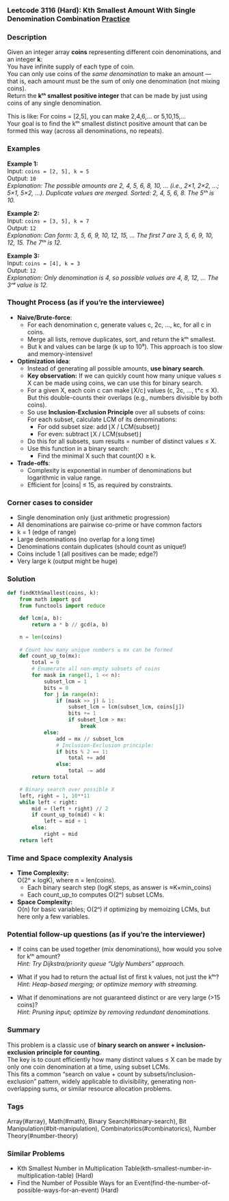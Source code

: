 ### Leetcode 3116 (Hard): Kth Smallest Amount With Single Denomination Combination [Practice](https://leetcode.com/problems/kth-smallest-amount-with-single-denomination-combination)

### Description  
Given an integer array **coins** representing different coin denominations, and an integer **k**:  
You have infinite supply of each type of coin.  
You can only use coins of the *same denomination* to make an amount — that is, each amount must be the sum of only one denomination (not mixing coins).  
Return the **kᵗʰ smallest positive integer** that can be made by just using coins of any single denomination.  

This is like: For coins = [2,5], you can make 2,4,6,... or 5,10,15,...  
Your goal is to find the kᵗʰ smallest distinct positive amount that can be formed this way (across all denominations, no repeats).

### Examples  

**Example 1:**  
Input: `coins = [2, 5], k = 5`  
Output: `10`  
*Explanation: The possible amounts are 2, 4, 5, 6, 8, 10, ... (i.e., 2×1, 2×2, ...; 5×1, 5×2, ...). Duplicate values are merged. Sorted: 2, 4, 5, 6, 8. The 5ᵗʰ is 10.*

**Example 2:**  
Input: `coins = [3, 5], k = 7`  
Output: `12`  
*Explanation: Can form: 3, 5, 6, 9, 10, 12, 15, ... The first 7 are 3, 5, 6, 9, 10, 12, 15. The 7ᵗʰ is 12.*

**Example 3:**  
Input: `coins = [4], k = 3`  
Output: `12`  
*Explanation: Only denomination is 4, so possible values are 4, 8, 12, ... The 3ʳᵈ value is 12.*

### Thought Process (as if you’re the interviewee)  
- **Naive/Brute-force**:  
    - For each denomination c, generate values c, 2c, ..., kc, for all c in coins.
    - Merge all lists, remove duplicates, sort, and return the kᵗʰ smallest.
    - But k and values can be large (k up to 10⁹). This approach is too slow and memory-intensive!
- **Optimization idea**:  
    - Instead of generating all possible amounts, **use binary search**.
    - **Key observation:** If we can quickly count how many unique values ≤ X can be made using coins, we can use this for binary search.
    - For a given X, each coin c can make ⌊X/c⌋ values (c, 2c, ..., t\*c ≤ X). But this double-counts their overlaps (e.g., numbers divisible by both coins).
    - So use **Inclusion-Exclusion Principle** over all subsets of coins:  
        For each subset, calculate LCM of its denominations:  
        - For odd subset size: add ⌊X / LCM(subset)⌋  
        - For even: subtract ⌊X / LCM(subset)⌋  
    - Do this for all subsets, sum results = number of distinct values ≤ X.
    - Use this function in a binary search:  
        - Find the minimal X such that count(X) ≥ k.
- **Trade-offs**:  
    - Complexity is exponential in number of denominations but logarithmic in value range.
    - Efficient for |coins| ≤ 15, as required by constraints.

### Corner cases to consider  
- Single denomination only (just arithmetic progression)  
- All denominations are pairwise co-prime or have common factors  
- k = 1 (edge of range)  
- Large denominations (no overlap for a long time)  
- Denominations contain duplicates (should count as unique!)  
- Coins include 1 (all positives can be made; edge?)  
- Very large k (output might be huge)

### Solution

```python
def findKthSmallest(coins, k):
    from math import gcd
    from functools import reduce

    def lcm(a, b):
        return a * b // gcd(a, b)

    n = len(coins)
    
    # Count how many unique numbers ≤ mx can be formed
    def count_up_to(mx):
        total = 0
        # Enumerate all non-empty subsets of coins
        for mask in range(1, 1 << n):
            subset_lcm = 1
            bits = 0
            for j in range(n):
                if (mask >> j) & 1:
                    subset_lcm = lcm(subset_lcm, coins[j])
                    bits += 1
                    if subset_lcm > mx:
                        break
            else:
                add = mx // subset_lcm
                # Inclusion-Exclusion principle:
                if bits % 2 == 1:
                    total += add
                else:
                    total -= add
        return total

    # Binary search over possible X
    left, right = 1, 10**11
    while left < right:
        mid = (left + right) // 2
        if count_up_to(mid) < k:
            left = mid + 1
        else:
            right = mid
    return left
```

### Time and Space complexity Analysis  

- **Time Complexity:**  
  O(2ⁿ × logK), where n = len(coins).  
  - Each binary search step (logK steps, as answer is ≈K×min_coins)  
  - Each count_up_to computes O(2ⁿ) subset LCMs.
- **Space Complexity:**  
  O(n) for basic variables; O(2ⁿ) if optimizing by memoizing LCMs, but here only a few variables.

### Potential follow-up questions (as if you’re the interviewer)  

- If coins can be used together (mix denominations), how would you solve for kᵗʰ amount?  
  *Hint: Try Dijkstra/priority queue “Ugly Numbers” approach.*

- What if you had to return the actual list of first k values, not just the kᵗʰ?  
  *Hint: Heap-based merging; or optimize memory with streaming.*

- What if denominations are not guaranteed distinct or are very large (>15 coins)?  
  *Hint: Pruning input; optimize by removing redundant denominations.*

### Summary
This problem is a classic use of **binary search on answer + inclusion-exclusion principle for counting**.  
The key is to count efficiently how many distinct values ≤ X can be made by only one coin denomination at a time, using subset LCMs.  
This fits a common “search on value + count by subsets/inclusion-exclusion” pattern, widely applicable to divisibility, generating non-overlapping sums, or similar resource allocation problems.

### Tags
Array(#array), Math(#math), Binary Search(#binary-search), Bit Manipulation(#bit-manipulation), Combinatorics(#combinatorics), Number Theory(#number-theory)

### Similar Problems
- Kth Smallest Number in Multiplication Table(kth-smallest-number-in-multiplication-table) (Hard)
- Find the Number of Possible Ways for an Event(find-the-number-of-possible-ways-for-an-event) (Hard)